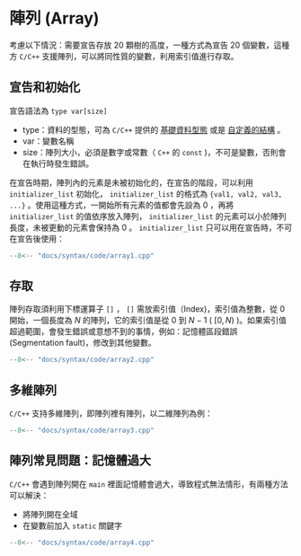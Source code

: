 # 陣列 (Array)

考慮以下情況：需要宣告存放 $20$ 顆樹的高度，一種方式為宣告 $20$ 個變數，這種方 `C/C++` 支援陣列，可以將同性質的變數，利用索引值進行存取。

## 宣告和初始化

宣告語法為 `type var[size]` 

- type：資料的型態，可為 `C/C++` 提供的 [基礎資料型態](./type.md) 或是 [自定義的結構](./structure.md) 。
- var：變數名稱
- size：陣列大小，必須是數字或常數（ `C++` 的 `const` )，不可是變數，否則會在執行時發生錯誤。

在宣告時期，陣列內的元素是未被初始化的，在宣告的階段，可以利用 `initializer_list` 初始化， `initializer_list` 的格式為 `{val1, val2, val3, ...}` 。使用這種方式，一開始所有元素的值都會先設為 $0$ ，再將 `initializer_list` 的值依序放入陣列， `initializer_list` 的元素可以小於陣列長度，未被更動的元素會保持為 $0$ 。 `initializer_list` 只可以用在宣告時，不可在宣告後使用：

```cpp
--8<-- "docs/syntax/code/array1.cpp"
```

## 存取

陣列存取須利用下標運算子 `[]` ， `[]` 需放索引值（Index)，索引值為整數，從 $0$ 開始，一個長度為 $N$ 的陣列，它的索引值是從 $0$ 到 $N-1$ ( $[0,N)$ )。如果索引值超過範圍，會發生錯誤或意想不到的事情，例如：記憶體區段錯誤 (Segmentation fault)，修改到其他變數。

```cpp
--8<-- "docs/syntax/code/array2.cpp"
```

## 多維陣列

 `C/C++` 支持多維陣列，即陣列裡有陣列，以二維陣列為例：

```cpp
--8<-- "docs/syntax/code/array3.cpp"
```

## 陣列常見問題：記憶體過大

 `C/C++` 會遇到陣列開在 `main` 裡面記憶體會過大，導致程式無法情形，有兩種方法可以解決：

- 將陣列開在全域
- 在變數前加入 `static` 關鍵字

```cpp
--8<-- "docs/syntax/code/array4.cpp"
```
